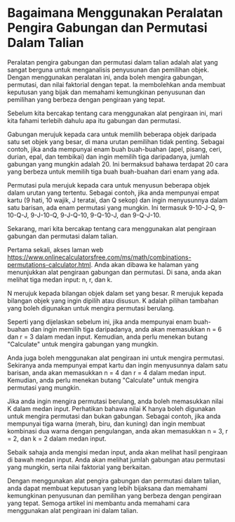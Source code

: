 Bagaimana Menggunakan Peralatan Pengira Gabungan dan Permutasi Dalam Talian
===========================================================================

Peralatan pengira gabungan dan permutasi dalam talian adalah alat yang sangat berguna untuk menganalisis penyusunan dan pemilihan objek. Dengan menggunakan peralatan ini, anda boleh mengira gabungan, permutasi, dan nilai faktorial dengan tepat. Ia membolehkan anda membuat keputusan yang bijak dan memahami kemungkinan penyusunan dan pemilihan yang berbeza dengan pengiraan yang tepat.

Sebelum kita bercakap tentang cara menggunakan alat pengiraan ini, mari kita fahami terlebih dahulu apa itu gabungan dan permutasi.

Gabungan merujuk kepada cara untuk memilih beberapa objek daripada satu set objek yang besar, di mana urutan pemilihan tidak penting. Sebagai contoh, jika anda mempunyai enam buah buah-buahan (apel, pisang, ceri, durian, epal, dan tembikai) dan ingin memilih tiga daripadanya, jumlah gabungan yang mungkin adalah 20. Ini bermaksud bahawa terdapat 20 cara yang berbeza untuk memilih tiga buah buah-buahan dari enam yang ada.

Permutasi pula merujuk kepada cara untuk menyusun beberapa objek dalam urutan yang tertentu. Sebagai contoh, jika anda mempunyai empat kartu (9 hati, 10 wajik, J teratai, dan Q sekop) dan ingin menyusunnya dalam satu barisan, ada enam permutasi yang mungkin. Ini termasuk 9-10-J-Q, 9-10-Q-J, 9-J-10-Q, 9-J-Q-10, 9-Q-10-J, dan 9-Q-J-10.

Sekarang, mari kita bercakap tentang cara menggunakan alat pengiraan gabungan dan permutasi dalam talian.

Pertama sekali, akses laman web <https://www.onlinecalculatorsfree.com/ms/math/combinations-permutations-calculator.html>. Anda akan dibawa ke halaman yang menunjukkan alat pengiraan gabungan dan permutasi. Di sana, anda akan melihat tiga medan input: n, r, dan k.

N merujuk kepada bilangan objek dalam set yang besar. R merujuk kepada bilangan objek yang ingin dipilih atau disusun. K adalah pilihan tambahan yang boleh digunakan untuk mengira permutasi berulang.

Seperti yang dijelaskan sebelum ini, jika anda mempunyai enam buah-buahan dan ingin memilih tiga daripadanya, anda akan memasukkan n = 6 dan r = 3 dalam medan input. Kemudian, anda perlu menekan butang "Calculate" untuk mengira gabungan yang mungkin.

Anda juga boleh menggunakan alat pengiraan ini untuk mengira permutasi. Sekiranya anda mempunyai empat kartu dan ingin menyusunnya dalam satu barisan, anda akan memasukkan n = 4 dan r = 4 dalam medan input. Kemudian, anda perlu menekan butang "Calculate" untuk mengira permutasi yang mungkin.

Jika anda ingin mengira permutasi berulang, anda boleh memasukkan nilai K dalam medan input. Perhatikan bahawa nilai K hanya boleh digunakan untuk mengira permutasi dan bukan gabungan. Sebagai contoh, jika anda mempunyai tiga warna (merah, biru, dan kuning) dan ingin membuat kombinasi dua warna dengan pengulangan, anda akan memasukkan n = 3, r = 2, dan k = 2 dalam medan input.

Sebaik sahaja anda mengisi medan input, anda akan melihat hasil pengiraan di bawah medan input. Anda akan melihat jumlah gabungan atau permutasi yang mungkin, serta nilai faktorial yang berkaitan.

Dengan menggunakan alat pengira gabungan dan permutasi dalam talian, anda dapat membuat keputusan yang lebih bijaksana dan memahami kemungkinan penyusunan dan pemilihan yang berbeza dengan pengiraan yang tepat. Semoga artikel ini membantu anda memahami cara menggunakan alat pengiraan ini dalam talian.